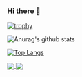 ### Hi there 👋

<!--
**komcal/komcal** is a ✨ _special_ ✨ repository because its `README.md` (this file) appears on your GitHub profile.

Here are some ideas to get you started:

- 🔭 I’m currently working on ...
- 🌱 I’m currently learning ...
- 👯 I’m looking to collaborate on ...
- 🤔 I’m looking for help with ...
- 💬 Ask me about ...
- 📫 How to reach me: ...
- 😄 Pronouns: ...
- ⚡ Fun fact: ...
-->
[![trophy](https://github-profile-trophy.vercel.app/?username=komcal)](https://github.com/ryo-ma/github-profile-trophy)


![Anurag's github stats](https://github-readme-stats.vercel.app/api?username=komcal&count_private=true&show_icons=true)

[![Top Langs](https://github-readme-stats.vercel.app/api/top-langs/?username=komcal&layout=compact)](https://github.com/anuraghazra/github-readme-stats)


<a href="https://github.com/komcal/github-readme-stats">
  <img align="center" src="https://github-readme-stats-1-git-master.komcal.vercel.app/api/pin/?username=komcal&count_private=true&show_icons=true&repo=github-readme-stats" />
</a>
<a href="https://github.com/komcal/convoychat">
  <img align="center" src="https://github-readme-stats-1-git-master.komcal.vercel.app/api/pin/?username=komcal" />
</a>

